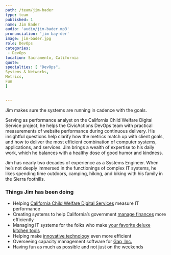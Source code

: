 ```yaml
---
path: /team/jim-bader
type: team
published: 1
name: Jim Bader
audio: 'audio/jim-bader.mp3'
pronunciation: 'jim bay-der'
image: jim-bader.jpg
role: DevOps
categories: 
 - DevOps
location: Sacramento, California
quote: 
specialties: [ "DevOps",
Systems & Networks,
Metrics,
Fun
]

  
---
```


Jim makes sure the systems are running in cadence with the goals. 

Serving as performance analyst on the California Child Welfare Digital Service project, he helps the CivicActions DevOps team with practical measurements of website performance during continuous delivery. His insightful questions help clarify how the metrics match up with client goals, and how to deliver the most efficient combination of computer systems, applications, and services. Jim brings a wealth of expertise to his daily work, which he balances with a healthy dose of good humor and kindness. 

Jim has nearly two decades of experience as a Systems Engineer. When he’s not deeply immersed in the functionings of complex IT systems, he likes spending time outdoors, camping, hiking, and biking with his family in the Sierra foothills.




### Things Jim has been doing
* Helping [California Child Welfare Digital Services](https://cwds.ca.gov/) measure IT performance 
* Creating systems to help California’s government [manage finances](http://www.fiscal.ca.gov/) more efficiently
* Managing IT systems for the folks who make [your favorite deluxe kitchen tools](https://www.williams-sonoma.com/)
* Helping make [innovative technology](https://www.ibm.com/) even more efficient
* Overseeing capacity management software for [Gap, Inc.](https://www.gap.com/)
* Having fun as much as possible and not just on the weekends




